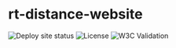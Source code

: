 # **rt-distance-website**
![Deploy site status](https://github.com/EtbonDeveloper/rt-distance-website/actions/workflows/pages/pages-build-deployment/badge.svg)
![License](https://img.shields.io/github/license/EtbonDeveloper/rt-distance-website)
![W3C Validation](https://img.shields.io/w3c-validation/html?targetUrl=https://etbondeveloper.github.io/rt-distance-website/)
